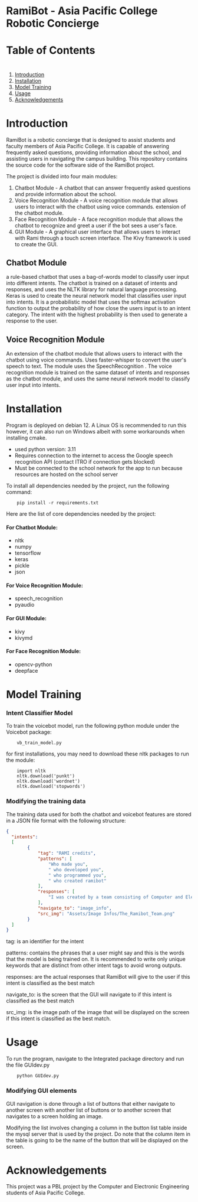 # RamiBot - Asia Pacific College Robotic Concierge

# Table of Contents
# <!-- TOC -->
1. [Introduction](#introduction)    
2. [Installation](#installation)
3. [Model Training](#model-training)
4. [Usage](#usage)
5. [Acknowledgements](#acknowledgements)
<!-- TOC -->


# Introduction
RamiBot is a robotic concierge that is designed to assist students and faculty members of Asia Pacific College. 
It is capable of answering frequently asked questions, providing information about the school, and assisting users in navigating the campus building.
This repository contains the source code for the software side of the RamiBot project. 

The project is divided into four main modules:
1. Chatbot Module - A chatbot that can answer frequently asked questions and provide information about the school.
2. Voice Recognition Module - A voice recognition module that allows users to interact with the chatbot using voice commands. extension of the chatbot module.
3. Face Recognition Module - A face recognition module that allows the chatbot to recognize and greet a user if the bot sees a user's face.
4. GUI Module - A graphical user interface that allows users to interact with Rami through a touch screen interface. The Kivy framework is used to create the GUI.

## Chatbot Module
a rule-based chatbot that uses a bag-of-words model to classify user input into different intents. 
The chatbot is trained on a dataset of intents and responses, and uses the NLTK library for natural language processing.
Keras is used to create the neural network model that classifies user input into intents. It is a probabilistic model that uses the softmax activation function to output the probability of how close the users input is to an intent category.
The intent with the highest probability is then used to generate a response to the user.

## Voice Recognition Module
An extension of the chatbot module that allows users to interact with the chatbot using voice commands. 
Uses faster-whisper to convert the user's speech to text. 
The module uses the SpeechRecognition .
The voice recognition module is trained on the same dataset of intents and responses as the chatbot module, and uses the same neural network model to classify user input into intents.

# Installation
Program is deployed on debian 12. A Linux OS is recommended to run this however, it can also run on Windows albeit with some workarounds when installing cmake.

- used python version: 3.11
- Requires connection to the internet to access the Google speech recognition API (contact ITRO if connection gets blocked)
- Must be connected to the school network for the app to run because resources are hosted on the school server


To install all dependencies needed by the project, run  the following command:
```
    pip install -r requirements.txt
```

Here are the list of core dependencies needed by the project:

#### For Chatbot Module:
- nltk
- numpy
- tensorflow
- keras
- pickle
- json

#### For Voice Recognition Module:
- speech_recognition
- pyaudio

#### For GUI Module:
- kivy
- kivymd

#### For Face Recognition Module:
- opencv-python
- deepface


# Model Training
### Intent Classifier Model
To train the voicebot model, run the following python module under the Voicebot package:
```
    vb_train_model.py
```
for first installations, you may need to download these nltk packages to run the module:
```
    import nltk
    nltk.download('punkt')
    nltk.download('wordnet')
    nltk.download('stopwords')
```
### Modifying the training data
The training data used for both the chatbot and voicebot features are stored in a JSON file format with the following structure:
```json
{
  "intents": 
  [
        {
            "tag": "RAMI credits",
            "patterns": [
                "Who made you",
                " who developed you",
                " who programmed you",
                " who created ramibot"
            ],
            "responses": [
                "I was created by a team consisting of Computer and Electronic Engineering students from the School of Engineering Department. They collaborated to design and develop me combining their expertise in programming and artificial intelligence. Together they brought me to life as your robot assistant."
            ],
            "navigate_to": "image_info",
            "src_img": "Assets/Image Infos/The_Ramibot_Team.png"
        }
  ]
}
```
tag: is an identifier for the intent

patterns: contains the phrases that a user might say and this is the words that the model is being trained on. It is recommended to write only unique keywords that are distinct from other intent tags to avoid wrong outputs.

responses: are the actual responses that RamiBot will give to the user if this intent is classified as the best match

navigate_to: is the screen that the GUI will navigate to if this intent is classified as the best match

src_img: is the image path of the image that will be displayed on the screen if this intent is classified as the best match. 

# Usage
To run the program, navigate to the Integrated package directory and run the file GUIdev.py
```
    python GUIdev.py
```

### Modifying GUI elements
GUI navigation is done through a list of buttons that either navigate to another screen with another list of buttons or 
to another screen that navigates to a screen holding an image.

Modifying the list involves changing a column in the button list table inside the mysql server that is used by the project.
Do note that the column item in the table is going to be the name of the button that will be displayed on the screen.


# Acknowledgements
This project was a PBL project by the Computer and Electronic Engineering students of Asia Pacific College.
